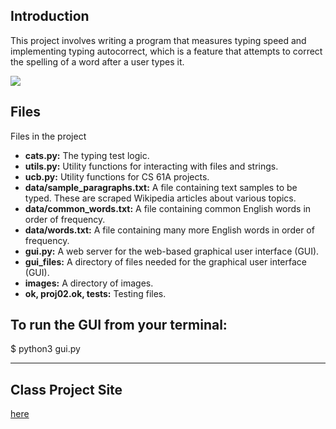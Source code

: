 Introduction
-------------

This project involves writing a program that measures typing speed and implementing typing autocorrect, which is a feature that attempts to correct the spelling of a word after a user types it.

![](https://media.giphy.com/media/PP2GtzyBOLhiynNMCl/giphy.gif)

Files
-----
Files in the project

- **cats.py:** The typing test logic.
- **utils.py:** Utility functions for interacting with files and strings.
- **ucb.py:** Utility functions for CS 61A projects.
- **data/sample_paragraphs.txt:** A file containing text samples to be typed. These are scraped Wikipedia articles about various topics.
- **data/common_words.txt:** A file containing common English words in order of frequency.
- **data/words.txt:** A file containing many more English words in order of frequency.
- **gui.py:** A web server for the web-based graphical user interface (GUI).
- **gui_files:** A directory of files needed for the graphical user interface (GUI).
- **images:** A directory of images.
- **ok, proj02.ok, tests:** Testing files.

To run the GUI from your terminal:
-------------

$ python3 gui.py

------------------------------------------------------------

Class Project Site
-------------

[here](https://inst.eecs.berkeley.edu/~cs61a/sp20/proj/cats/)
